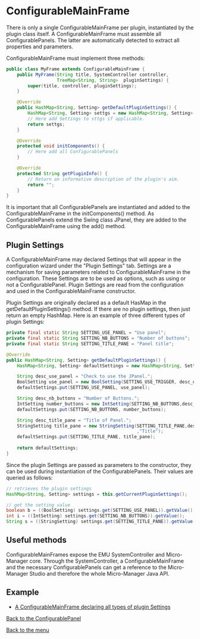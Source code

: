 # ConfigurableMainFrame 

There is only a single ConfigurableMainFrame per plugin, instantiated by the plugin class itself. A ConfigurableMainFrame must assemble all ConfigurablePanels. The latter are automatically detected to extract all properties and parameters.

ConfigurableMainFrame must implement three methods:

```java
public class MyFrame extends ConfigurableMainFrame {
	public MyFrame(String title, SystemController controller, 
                   TreeMap<String, String> 	pluginSettings) {
		super(title, controller, pluginSettings);
	}

	@Override
	public HashMap<String, Setting> getDefaultPluginSettings() {
		HashMap<String, Setting> settgs = new HashMap<String, Setting>();
		// Here add Settings to sttgs if applicable.
		return settgs;
	}

	@Override
	protected void initComponents() {
		// Here add all ConfigurablePanels
	}

	@Override
	protected String getPluginInfo() {
		// Return an informative description of the plugin's aim.
		return "";
	}
}
```

It is important that all ConfigurablePanels are instantiated and added to the ConfigurableMainFrame  in the initComponents() method. As ConfigurablePanels extend the Swing class JPanel, they are added to the ConfigurableMainFrame using the add() method.



## Plugin Settings  <a name="settings"></a>  

A ConfigurableMainFrame may declared Settings that will appear in the configuration wizard under the "Plugin Settings" tab. Settings are a mechanism for saving parameters related to ConfigurableMainFrame  in the configuration. These Settings are to be used as options, such as using or not a ConfigurablePanel. Plugin Settings are read from the configuration and used in the ConfigurableMainFrame  constructor.

Plugin Settings are originally declared as a default HasMap in the getDefaultPluginSettings() method. If there are no plugin settings, then just return an empty HashMap. Here is an example of three different types of plugin Settings: 

```java
private final static String SETTING_USE_PANEL = "Use panel";
private final static String SETTING_NB_BUTTONS = "Number of buttons";
private final static String SETTING_TITLE_PANE = "Panel title";

@Override
public HashMap<String, Setting> getDefaultPluginSettings() {
	HashMap<String, Setting> defaultSettings = new HashMap<String, Setting>();

    String desc_use_panel = "Check to use the JPanel.";
    BoolSetting use_panel = new BoolSetting(SETTING_USE_TRIGGER, desc_use_panel, true);
    defaultSettings.put(SETTING_USE_PANEL, use_panel);

    String desc_nb_buttons = "Number of Buttons.";
    IntSetting number_buttons = new IntSetting(SETTING_NB_BUTTONS,desc_nb_buttons,4);
    defaultSettings.put(SETTING_NB_BUTTONS, number_buttons);

    String desc_title_pane = "Title of Panel.";
    StringSetting title_pane = new StringSetting(SETTING_TITLE_PANE,desc_title_pane
                                                 ,"Title");
    defaultSettings.put(SETTING_TITLE_PANE, title_pane);
    
	return defaultSettings;
}
```

Since the plugin Settings are passed as parameters to the constructor, they can be used during instantiation of the ConfigurablePanels. Their values are queried as follows:

```java
// retrieves the plugin settings
HashMap<String, Setting> settings = this.getCurrentPluginSettings();

// get the setting value
boolean b = ((BoolSetting) settings.get(SETTING_USE_PANEL)).getValue();
int i = ((IntSetting) settings.get(SETTING_NB_BUTTONS)).getValue();
String s = ((StringSetting) settings.get(SETTING_TITLE_PANE)).getValue();
```



## Useful methods 

ConfigurableMainFrames  expose the EMU SystemController and Micro-Manager core. Through the SystemController, a ConfigurableMainFrame and the necessary ConfigurablePanels can get a reference to the Micro-Manager Studio and therefore the whole Micro-Manager Java API.



## Example

- [A ConfigurableMainFrame declaring all types of plugin Settings](guide\src\main\java\de\embl\rieslab\emuguide\GuideConfigurableMainFrame.java)



[Back to the ConfigurablePanel](configurablepanel.md)

[Back to the menu](README.md#guide)